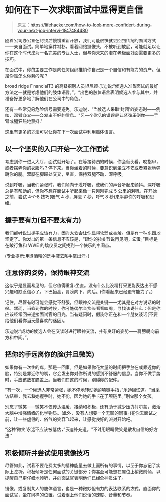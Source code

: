 # 如何在下一次求职面试中显得更自信

> 原文：<https://lifehacker.com/how-to-look-more-confident-during-your-next-job-intervi-1847484480>

随着公司办公室在封锁后慢慢重新开放，我们可能很快就会回到传统的面试方式——亲自面试。简单地穿件衬衫，看着网络摄像头，不被听到放屁，可能就足以让你在这个时代成为一名完美的专业人士，但与你未来的潜在老板面对面需要更多的技巧。



在面试中，你的主要工作是向任何组织推销你自己是一个自信和有能力的资产。但是你是怎么做到的呢？

broad ridge FinancialT3 的高级招聘人员坦尼娅·乐迪说:“候选人准备面试的最好方法之一就是考虑他们的肢体语言。”。“出色的肢体语言表明候选人参与其中，并准备好更多地了解他们在公司中的角色。”

还有一些常见的危险信号需要避免。乐迪说，“当候选人采取‘封闭’的姿态时——例如，双臂交叉——会发出不好的信息。"另一个常见的错误是让紧张压倒你——手臂或腿狂热地颤抖."

这里有更多的方法可以让你在下一次面试中利用肢体语言。

## 以一个坚实的入口开始一次工作面试

考虑到你一进入大厅，面试就开始了。在等接待员的时候，你会低头看，咬指甲，或者摆弄你的衣服吗？停下来。当你坐着的时候，要意识到坐立不安或者紧张地弹跳你的腿。双脚在脚踝处交叉，坐直，保持双腿不动，深呼吸。

说到呼吸，当我们紧张时，我们倾向于浅呼吸，使我们的声音听起来颤抖。深呼吸总是有帮助的，但你不想在面试中听起来像一只刚刚完成 5 公里的刺猬。在开始之前，尝试 4-7-8 技巧(吸气 4 秒，屏息 7 秒，呼气 8 秒)来平静你的呼吸和思绪。

## 握手要有力(但不要太有力)

我们都听说过握手应该有力，因为太软会让你显得软弱或害羞。但是有一种东西*太*坚定了。你发出的第一条信息不应该是，“跟你的指关节说再见吧，笨蛋。”目标是在跛行鱼和 WWE 的殡仪员之间找到一个快乐的中间点。

(专业提示:用含酒精的洗手液去除手掌出汗。)

## 注意你的姿势，保持眼神交流

这似乎是显而易见的，但它值得重复:坐直。没有什么比没精打采更能表达出不感兴趣和缺乏信心了。下巴抬高，肩膀向下，向后。(你看起来已经更有能力了。)

记住，尽管有时可能会感觉不舒服，但眼神交流是关键——尤其是在对方说话的时候。然而，当轮到你的时候，你可能偶尔会抬头看看四周，寻找该说什么；但是你应该经常回来迎接面试官的目光。当有疑问时，假装你正在和一个朋友谈话(不要给他们看你当天最喜欢的迷因)。

乐迪说:“成功的候选人会在交谈时进行眼神交流，并有良好的姿势——肩膀朝向前方和中间。”。

## 把你的手远离你的脸(并且微笑)

如果你有一次性的痒，那是一回事。但是如果你花大量的时间把手放在或靠近你的脸，特别是靠近你的嘴，它会发出你对你所说的感到不舒服的信息。当你不做手势时，手应该放在膝盖上。当我们在这的时候，别碰你的配件。

“有一次，一个候选人非常紧张，她不停地转动她的项链手指，”乐迪回忆道。“当采访结束，我去和她握手时，她不能，因为她的手卡在了项链里。”别做那个女孩。

别忘了微笑——微笑不仅传达温暖、接纳和积极，还有助于减少压力荷尔蒙，激活大脑中增强情绪的化学物质。(此外，没有人想要一个无聊的同事。)在你去面试之前，让一些虚假的、俗气的笑容飞起来，让感觉良好的派对开始吧。

“这种‘微笑’永远不应该被低估，”乐迪补充道。"不时用眼睛微笑是散发自信的好方法."

## **积极倾听并尝试使用镜像技巧**

尽管如此，试着不要花费太多的精神能量去做上面所有的事情，以至于你忘记了实际上*在听*。积极倾听是任何面试的关键部分；你甚至可能想在座位上稍微前倾，以提醒自己更仔细地倾听，并向面试官表明他们已经全神贯注了。

镜像，或复制某人的肢体语言，也是一种微妙但有力的表达联系的方式。直面你的面试官，坐在同样的位置，试着跟上他们说话的速度、音量和节奏。